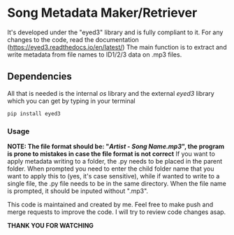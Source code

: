# Song Metadata Maker/Retriever
It's developed under the "eyed3" library and is fully compliant to it. For any changes to the code, read the documentation (https://eyed3.readthedocs.io/en/latest/)
The main function is to extract and write metadata from file names to ID1/2/3 data on .mp3 files.
## Dependencies
All that is needed is the internal _os_ library and the external _eyed3_ library which you can get by typing in your terminal

    pip install eyed3


### Usage
**NOTE: The file format should be: "*Artist - Song Name.mp3*", the program is prone to mistakes in case the file format is not correct** 
If you want to apply metadata writing to a folder, the .py needs to be placed in the parent folder. When prompted you need to enter the child folder name that you want to apply this to (yes, it's case sensitive), while if wanted to write to a single file, the .py file needs to be in the same directory.
When the file name is prompted, it should be inputed without ".mp3".


This code is maintained and created by me. Feel free to make push and merge requests to improve the code. I will try to review code changes asap.

**THANK YOU FOR WATCHING**
